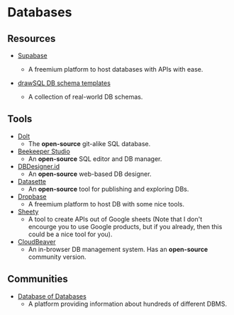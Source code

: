 # Databases

## Resources

* [Supabase](https://supabase.io)
  
  * A freemium platform to host databases with APIs with ease.

* [drawSQL DB schema templates](https://drawsql.app/templates)
  
  * A collection of real-world DB schemas.

## Tools

* [Dolt](https://github.com/dolthub/dolt)
  - The **open-source** git-alike SQL database.
* [Beekeeper Studio](https://www.beekeeperstudio.io)
  * An **open-source** SQL editor and DB manager.
* [DBDesigner.id](https://dbdesigner.id)
  * An **open-source** web-based DB designer.
* [Datasette](https://datasette.io)
  * An **open-source** tool for publishing and exploring DBs.
* [Dropbase](https://www.dropbase.io)
  * A freemium platform to host DB with some nice tools.
* [Sheety](https://sheety.co)
  * A tool to create APIs out of Google sheets (Note that I don't encourge you to use Google products, but if you already, then this could be a nice tool for you).
* [CloudBeaver](https://cloudbeaver.io)
  * An in-browser DB management system. Has an **open-source** community version.

## Communities

- [Database of Databases](https://dbdb.io)
  - A platform providing information about hundreds of different DBMS.

